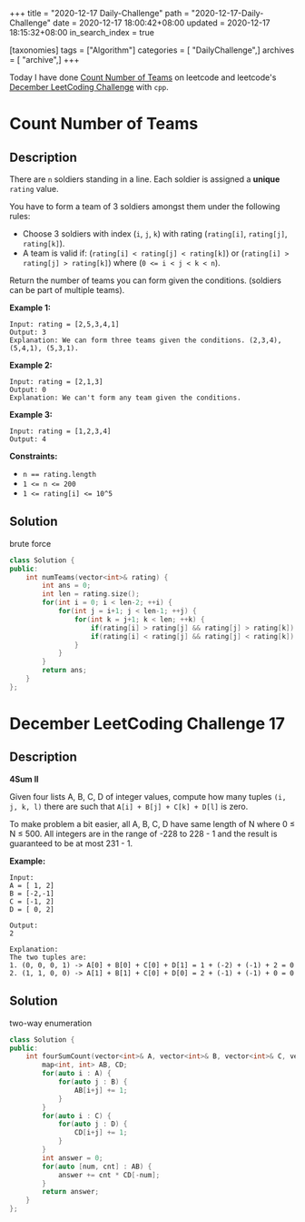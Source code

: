 +++
title = "2020-12-17 Daily-Challenge"
path = "2020-12-17-Daily-Challenge"
date = 2020-12-17 18:00:42+08:00
updated = 2020-12-17 18:15:32+08:00
in_search_index = true

[taxonomies]
tags = ["Algorithm"]
categories = [ "DailyChallenge",]
archives = [ "archive",]
+++

Today I have done [Count Number of Teams](https://leetcode.com/problems/count-number-of-teams/) on leetcode and leetcode's [December LeetCoding Challenge](https://leetcode.com/explore/challenge/card/december-leetcoding-challenge/571/week-3-december-15th-december-21st/3569/) with `cpp`.

<!-- more -->

# Count Number of Teams

## Description

There are `n` soldiers standing in a line. Each soldier is assigned a **unique** `rating` value.

You have to form a team of 3 soldiers amongst them under the following rules:

- Choose 3 soldiers with index (`i`, `j`, `k`) with rating (`rating[i]`, `rating[j]`, `rating[k]`).
- A team is valid if: (`rating[i] < rating[j] < rating[k]`) or (`rating[i] > rating[j] > rating[k]`) where (`0 <= i < j < k < n`).

Return the number of teams you can form given the conditions. (soldiers can be part of multiple teams).

**Example 1:**

```
Input: rating = [2,5,3,4,1]
Output: 3
Explanation: We can form three teams given the conditions. (2,3,4), (5,4,1), (5,3,1). 
```

**Example 2:**

```
Input: rating = [2,1,3]
Output: 0
Explanation: We can't form any team given the conditions.
```

**Example 3:**

```
Input: rating = [1,2,3,4]
Output: 4
```

**Constraints:**

- `n == rating.length`
- `1 <= n <= 200`
- `1 <= rating[i] <= 10^5`

## Solution

brute force

``` cpp
class Solution {
public:
    int numTeams(vector<int>& rating) {
        int ans = 0;
        int len = rating.size();
        for(int i = 0; i < len-2; ++i) {
            for(int j = i+1; j < len-1; ++j) {
                for(int k = j+1; k < len; ++k) {
                    if(rating[i] > rating[j] && rating[j] > rating[k]) ans += 1;
                    if(rating[i] < rating[j] && rating[j] < rating[k]) ans += 1;
                }
            }
        }
        return ans;
    }
};
```

# December LeetCoding Challenge 17

## Description

**4Sum II**

Given four lists A, B, C, D of integer values, compute how many tuples `(i, j, k, l)` there are such that `A[i] + B[j] + C[k] + D[l]` is zero.

To make problem a bit easier, all A, B, C, D have same length of N where 0 ≤ N ≤ 500. All integers are in the range of -228 to 228 - 1 and the result is guaranteed to be at most 231 - 1.

**Example:**

```
Input:
A = [ 1, 2]
B = [-2,-1]
C = [-1, 2]
D = [ 0, 2]

Output:
2

Explanation:
The two tuples are:
1. (0, 0, 0, 1) -> A[0] + B[0] + C[0] + D[1] = 1 + (-2) + (-1) + 2 = 0
2. (1, 1, 0, 0) -> A[1] + B[1] + C[0] + D[0] = 2 + (-1) + (-1) + 0 = 0
```

## Solution

two-way enumeration

``` cpp
class Solution {
public:
    int fourSumCount(vector<int>& A, vector<int>& B, vector<int>& C, vector<int>& D) {
        map<int, int> AB, CD;
        for(auto i : A) {
            for(auto j : B) {
                AB[i+j] += 1;
            }
        }
        for(auto i : C) {
            for(auto j : D) {
                CD[i+j] += 1;
            }
        }
        int answer = 0;
        for(auto [num, cnt] : AB) {
            answer += cnt * CD[-num];
        }
        return answer;
    }
};
```